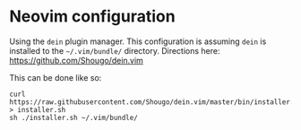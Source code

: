 # Neovim configuration
Using the `dein` plugin manager.
This configuration is assuming `dein` is installed to the `~/.vim/bundle/`
directory. Directions here: https://github.com/Shougo/dein.vim

This can be done like so:
```
curl https://raw.githubusercontent.com/Shougo/dein.vim/master/bin/installer.sh > installer.sh
sh ./installer.sh ~/.vim/bundle/
```
